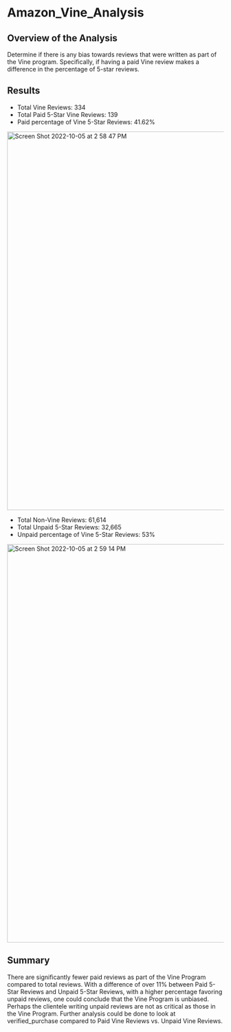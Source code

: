# Amazon_Vine_Analysis

## Overview of the Analysis
Determine if there is any bias towards reviews that were written as part of the Vine program. Specifically, if having a paid Vine review makes a difference in the percentage of 5-star reviews. 

## Results
- Total Vine Reviews: 334
- Total Paid 5-Star Vine Reviews: 139
- Paid percentage of Vine 5-Star Reviews: 41.62%
<img width="881" alt="Screen Shot 2022-10-05 at 2 58 47 PM" src="https://user-images.githubusercontent.com/106630710/194171837-90655db7-f147-4946-9ae9-e804a0428b36.png">

- Total Non-Vine Reviews: 61,614
- Total Unpaid 5-Star Reviews: 32,665
- Unpaid percentage of Vine 5-Star Reviews: 53%
<img width="927" alt="Screen Shot 2022-10-05 at 2 59 14 PM" src="https://user-images.githubusercontent.com/106630710/194171846-868fa82c-91ae-49cd-b7f2-9b97d588deb5.png">

## Summary
There are significantly fewer paid reviews as part of the Vine Program compared to total reviews. With a difference of over 11% between Paid 5-Star Reviews and Unpaid 5-Star Reviews, with a higher percentage favoring unpaid reviews, one could conclude that the Vine Program is unbiased. Perhaps the clientele writing unpaid reviews are not as critical as those in the Vine Program. Further analysis could be done to look at verified_purchase compared to Paid Vine Reviews vs. Unpaid Vine Reviews. 
